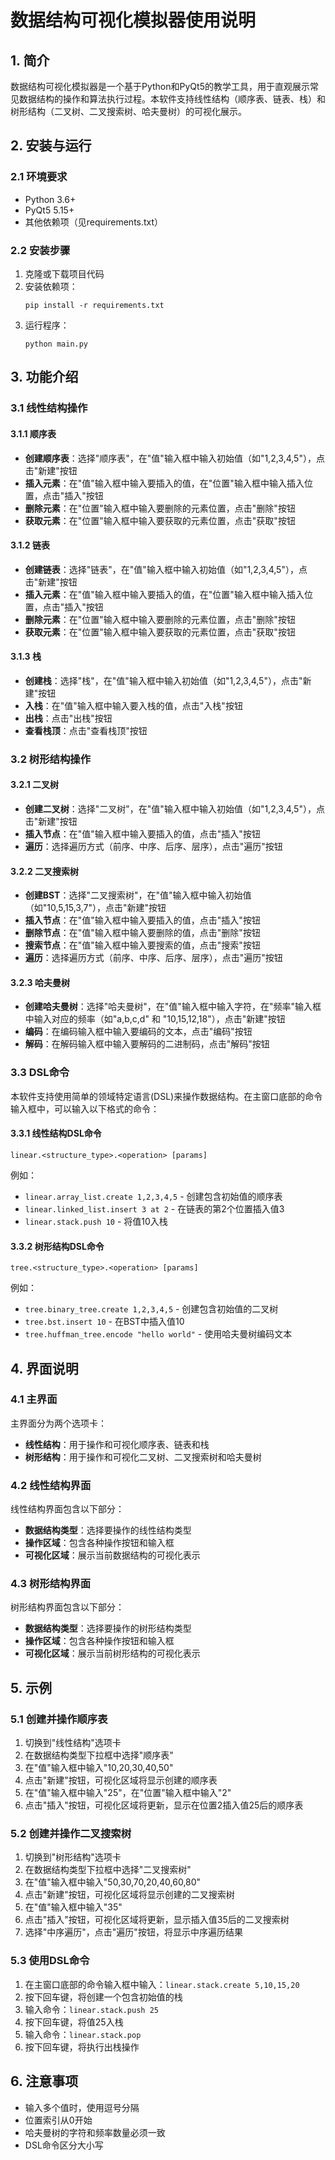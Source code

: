 # 数据结构可视化模拟器使用说明

## 1. 简介

数据结构可视化模拟器是一个基于Python和PyQt5的教学工具，用于直观展示常见数据结构的操作和算法执行过程。本软件支持线性结构（顺序表、链表、栈）和树形结构（二叉树、二叉搜索树、哈夫曼树）的可视化展示。

## 2. 安装与运行

### 2.1 环境要求

- Python 3.6+
- PyQt5 5.15+
- 其他依赖项（见requirements.txt）

### 2.2 安装步骤

1. 克隆或下载项目代码
2. 安装依赖项：
   ```
   pip install -r requirements.txt
   ```
3. 运行程序：
   ```
   python main.py
   ```

## 3. 功能介绍

### 3.1 线性结构操作

#### 3.1.1 顺序表

- **创建顺序表**：选择"顺序表"，在"值"输入框中输入初始值（如"1,2,3,4,5"），点击"新建"按钮
- **插入元素**：在"值"输入框中输入要插入的值，在"位置"输入框中输入插入位置，点击"插入"按钮
- **删除元素**：在"位置"输入框中输入要删除的元素位置，点击"删除"按钮
- **获取元素**：在"位置"输入框中输入要获取的元素位置，点击"获取"按钮

#### 3.1.2 链表

- **创建链表**：选择"链表"，在"值"输入框中输入初始值（如"1,2,3,4,5"），点击"新建"按钮
- **插入元素**：在"值"输入框中输入要插入的值，在"位置"输入框中输入插入位置，点击"插入"按钮
- **删除元素**：在"位置"输入框中输入要删除的元素位置，点击"删除"按钮
- **获取元素**：在"位置"输入框中输入要获取的元素位置，点击"获取"按钮

#### 3.1.3 栈

- **创建栈**：选择"栈"，在"值"输入框中输入初始值（如"1,2,3,4,5"），点击"新建"按钮
- **入栈**：在"值"输入框中输入要入栈的值，点击"入栈"按钮
- **出栈**：点击"出栈"按钮
- **查看栈顶**：点击"查看栈顶"按钮

### 3.2 树形结构操作

#### 3.2.1 二叉树

- **创建二叉树**：选择"二叉树"，在"值"输入框中输入初始值（如"1,2,3,4,5"），点击"新建"按钮
- **插入节点**：在"值"输入框中输入要插入的值，点击"插入"按钮
- **遍历**：选择遍历方式（前序、中序、后序、层序），点击"遍历"按钮

#### 3.2.2 二叉搜索树

- **创建BST**：选择"二叉搜索树"，在"值"输入框中输入初始值（如"10,5,15,3,7"），点击"新建"按钮
- **插入节点**：在"值"输入框中输入要插入的值，点击"插入"按钮
- **删除节点**：在"值"输入框中输入要删除的值，点击"删除"按钮
- **搜索节点**：在"值"输入框中输入要搜索的值，点击"搜索"按钮
- **遍历**：选择遍历方式（前序、中序、后序、层序），点击"遍历"按钮

#### 3.2.3 哈夫曼树

- **创建哈夫曼树**：选择"哈夫曼树"，在"值"输入框中输入字符，在"频率"输入框中输入对应的频率（如"a,b,c,d" 和 "10,15,12,18"），点击"新建"按钮
- **编码**：在编码输入框中输入要编码的文本，点击"编码"按钮
- **解码**：在解码输入框中输入要解码的二进制码，点击"解码"按钮

### 3.3 DSL命令

本软件支持使用简单的领域特定语言(DSL)来操作数据结构。在主窗口底部的命令输入框中，可以输入以下格式的命令：

#### 3.3.1 线性结构DSL命令

```
linear.<structure_type>.<operation> [params]
```

例如：
- `linear.array_list.create 1,2,3,4,5` - 创建包含初始值的顺序表
- `linear.linked_list.insert 3 at 2` - 在链表的第2个位置插入值3
- `linear.stack.push 10` - 将值10入栈

#### 3.3.2 树形结构DSL命令

```
tree.<structure_type>.<operation> [params]
```

例如：
- `tree.binary_tree.create 1,2,3,4,5` - 创建包含初始值的二叉树
- `tree.bst.insert 10` - 在BST中插入值10
- `tree.huffman_tree.encode "hello world"` - 使用哈夫曼树编码文本

## 4. 界面说明

### 4.1 主界面

主界面分为两个选项卡：
- **线性结构**：用于操作和可视化顺序表、链表和栈
- **树形结构**：用于操作和可视化二叉树、二叉搜索树和哈夫曼树

### 4.2 线性结构界面

线性结构界面包含以下部分：
- **数据结构类型**：选择要操作的线性结构类型
- **操作区域**：包含各种操作按钮和输入框
- **可视化区域**：展示当前数据结构的可视化表示

### 4.3 树形结构界面

树形结构界面包含以下部分：
- **数据结构类型**：选择要操作的树形结构类型
- **操作区域**：包含各种操作按钮和输入框
- **可视化区域**：展示当前树形结构的可视化表示

## 5. 示例

### 5.1 创建并操作顺序表

1. 切换到"线性结构"选项卡
2. 在数据结构类型下拉框中选择"顺序表"
3. 在"值"输入框中输入"10,20,30,40,50"
4. 点击"新建"按钮，可视化区域将显示创建的顺序表
5. 在"值"输入框中输入"25"，在"位置"输入框中输入"2"
6. 点击"插入"按钮，可视化区域将更新，显示在位置2插入值25后的顺序表

### 5.2 创建并操作二叉搜索树

1. 切换到"树形结构"选项卡
2. 在数据结构类型下拉框中选择"二叉搜索树"
3. 在"值"输入框中输入"50,30,70,20,40,60,80"
4. 点击"新建"按钮，可视化区域将显示创建的二叉搜索树
5. 在"值"输入框中输入"35"
6. 点击"插入"按钮，可视化区域将更新，显示插入值35后的二叉搜索树
7. 选择"中序遍历"，点击"遍历"按钮，将显示中序遍历结果

### 5.3 使用DSL命令

1. 在主窗口底部的命令输入框中输入：`linear.stack.create 5,10,15,20`
2. 按下回车键，将创建一个包含初始值的栈
3. 输入命令：`linear.stack.push 25`
4. 按下回车键，将值25入栈
5. 输入命令：`linear.stack.pop`
6. 按下回车键，将执行出栈操作

## 6. 注意事项

- 输入多个值时，使用逗号分隔
- 位置索引从0开始
- 哈夫曼树的字符和频率数量必须一致
- DSL命令区分大小写